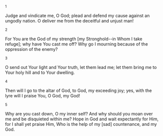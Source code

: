 <sup>1</sup> 

Judge and vindicate me, O God; plead and defend my cause against an ungodly nation. O deliver me from the deceitful and unjust man! 

<sup>2</sup> 

For You are the God of my strength [my Stronghold--in Whom I take refuge]; why have You cast me off? Why go I mourning because of the oppression of the enemy? 

<sup>3</sup> 

O send out Your light and Your truth, let them lead me; let them bring me to Your holy hill and to Your dwelling. 

<sup>4</sup> 

Then will I go to the altar of God, to God, my exceeding joy; yes, with the lyre will I praise You, O God, my God! 

<sup>5</sup> 

Why are you cast down, O my inner self? And why should you moan over me and be disquieted within me? Hope in God and wait expectantly for Him, for I shall yet praise Him, Who is the help of my [sad] countenance, and my God.